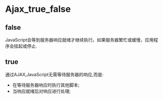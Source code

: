 ﻿# Ajax_true_false
## false
JavaScript会等到服务器响应就绪才继续执行。如果服务器繁忙或缓慢，应用程序会挂起或停止.
## true
通过AJAX,JavaScript无需等待服务器的响应,而是:
* 在等待服务器响应时执行其他脚本;
* 当响应就绪后对响应进行处理;

